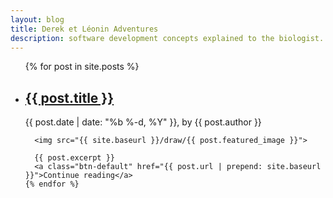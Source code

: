 ```yaml
---
layout: blog
title: Derek et Léonin Adventures
description: software development concepts explained to the biologist.
---
```


<ul class="post-list">
    {% for post in site.posts %}
      <li>
        <h2>
          <a class="post-link" href="{{ post.url | prepend: site.baseurl }}">{{ post.title }}</a>
        </h2>
        <span class="post-meta">{{ post.date | date: "%b %-d, %Y" }},</span>
        <span class="post-meta">by</span>
        <span class="post-meta">{{ post.author }}</span>
      </li>

      <img src="{{ site.baseurl }}/draw/{{ post.featured_image }}">

      {{ post.excerpt }}
      <a class="btn-default" href="{{ post.url | prepend: site.baseurl }}">Continue reading</a>
    {% endfor %}
  </ul>
